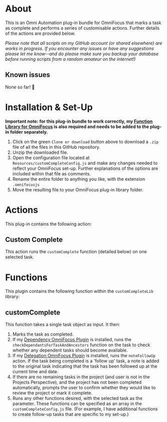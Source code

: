 # About

This is an Omni Automation plug-in bundle for OmniFocus that marks a task as complete and performs a series of customisable actions. Further details of the actions are provided below.

_Please note that all scripts on my GitHub account (or shared elsewhere) are works in progress. If you encounter any issues or have any suggestions please let me know--and do please make sure you backup your database before running scripts from a random amateur on the internet!)_

## Known issues 

None so far! 🤞

# Installation & Set-Up

**Important note: for this plug-in bundle to work correctly, my [Function Library for OmniFocus](https://github.com/ksalzke/function-library-for-omnifocus) is also required and needs to be added to the plug-in folder separately.**

1. Click on the green `Clone or download` button above to download a `.zip` file of all the files in this GitHub repository.
2. Unzip the downloaded file.
3. Open the configuration file located at `Resources/customCompleteConfig.js` and make any changes needed to reflect your OmniFocus set-up. Further explanations of the options are included within that file as comments.
4. Rename the entire folder to anything you like, with the extension `.omnifocusjs`
5. Move the resulting file to your OmniFocus plug-in library folder.

# Actions

This plug-in contains the following action:

## Custom Complete

This action runs the `customComplete` function (detailed below) on one selected task.

# Functions

This plugin contains the following function within the `customCompleteLib` library:

## customComplete

This function takes a single task object as input. It then:

1. Marks the task as completed.
2. If my [Dependency OmniFocus Plugin](https://github.com/ksalzke/dependency-omnifocus-plugin) is installed, runs the `checkDependantsForTaskAndAncestors` function on the task to check whether any dependent tasks should become available.
3. If my [Delegation OmniFocus Plugin](https://github.com/ksalzke/delegation-omnifocus-plugin) is installed, runs the `noteFollowUp` action. If the task being completed is a 'follow up' task, a note is added to the original task indicating that the task has been followed up at the current time and date.
4. If there are no remaining tasks in the project (and user is not in the Projects Perspective), and the project has not been completed automatically, prompts the user to confirm whether they would like to review the project or mark it complete.
5. Runs any other functions desired, with the selected task as the parameter. These functions can be specified as an array in the `customCompleteConfig.js` file. (For example, I have additional functions to create follow-up tasks that are specific to my set-up.)